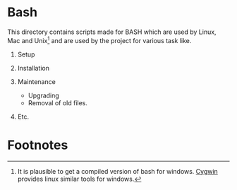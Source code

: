 # Bash

This directory contains scripts made for BASH which are used by Linux, Mac and Unix[^1] and 
are used by the project for various task like.
1. Setup
2. Installation
3. Maintenance
    * Upgrading
    * Removal of old files.

4. Etc.

# Footnotes
[^1]: It is plausible to get a compiled version of bash for windows. [Cygwin](https://www.cygwin.com/) provides linux similar
tools for windows.